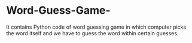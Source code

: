 # Word-Guess-Game-
It contains Python code of word guessing game in which computer picks the word itself and we have to guess the word within certain guesses.
